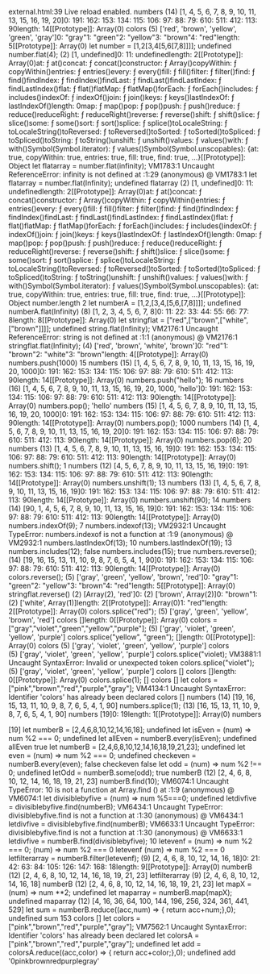 external.html:39 Live reload enabled.
numbers
(14) [1, 4, 5, 6, 7, 8, 9, 10, 11, 13, 15, 16, 19, 20]0: 191: 162: 153: 134: 115: 106: 97: 88: 79: 610: 511: 412: 113: 90length: 14[[Prototype]]: Array(0)
colors
(5) ['red', 'brown', 'yellow', 'green', 'gray']0: "gray"1: "green"2: "yellow"3: "brown"4: "red"length: 5[[Prototype]]: Array(0)
let number = [1,2[3,4[5,6[7,8]]]];
undefined
number.flat(4);
(2) [1, undefined]0: 11: undefinedlength: 2[[Prototype]]: Array(0)at: ƒ at()concat: ƒ concat()constructor: ƒ Array()copyWithin: ƒ copyWithin()entries: ƒ entries()every: ƒ every()fill: ƒ fill()filter: ƒ filter()find: ƒ find()findIndex: ƒ findIndex()findLast: ƒ findLast()findLastIndex: ƒ findLastIndex()flat: ƒ flat()flatMap: ƒ flatMap()forEach: ƒ forEach()includes: ƒ includes()indexOf: ƒ indexOf()join: ƒ join()keys: ƒ keys()lastIndexOf: ƒ lastIndexOf()length: 0map: ƒ map()pop: ƒ pop()push: ƒ push()reduce: ƒ reduce()reduceRight: ƒ reduceRight()reverse: ƒ reverse()shift: ƒ shift()slice: ƒ slice()some: ƒ some()sort: ƒ sort()splice: ƒ splice()toLocaleString: ƒ toLocaleString()toReversed: ƒ toReversed()toSorted: ƒ toSorted()toSpliced: ƒ toSpliced()toString: ƒ toString()unshift: ƒ unshift()values: ƒ values()with: ƒ with()Symbol(Symbol.iterator): ƒ values()Symbol(Symbol.unscopables): {at: true, copyWithin: true, entries: true, fill: true, find: true, …}[[Prototype]]: Object
let flatarray = number.flat(infinity);
VM1783:1 Uncaught ReferenceError: infinity is not defined
    at <anonymous>:1:29
(anonymous) @ VM1783:1
let flatarray = number.flat(Infinity);
undefined
flatarray
(2) [1, undefined]0: 11: undefinedlength: 2[[Prototype]]: Array(0)at: ƒ at()concat: ƒ concat()constructor: ƒ Array()copyWithin: ƒ copyWithin()entries: ƒ entries()every: ƒ every()fill: ƒ fill()filter: ƒ filter()find: ƒ find()findIndex: ƒ findIndex()findLast: ƒ findLast()findLastIndex: ƒ findLastIndex()flat: ƒ flat()flatMap: ƒ flatMap()forEach: ƒ forEach()includes: ƒ includes()indexOf: ƒ indexOf()join: ƒ join()keys: ƒ keys()lastIndexOf: ƒ lastIndexOf()length: 0map: ƒ map()pop: ƒ pop()push: ƒ push()reduce: ƒ reduce()reduceRight: ƒ reduceRight()reverse: ƒ reverse()shift: ƒ shift()slice: ƒ slice()some: ƒ some()sort: ƒ sort()splice: ƒ splice()toLocaleString: ƒ toLocaleString()toReversed: ƒ toReversed()toSorted: ƒ toSorted()toSpliced: ƒ toSpliced()toString: ƒ toString()unshift: ƒ unshift()values: ƒ values()with: ƒ with()Symbol(Symbol.iterator): ƒ values()Symbol(Symbol.unscopables): {at: true, copyWithin: true, entries: true, fill: true, find: true, …}[[Prototype]]: Object
number.length
2
let numberA = [1,2,[3,4,[5,6,[7,8]]]];
undefined
numberA.flat(Infinity)
(8) [1, 2, 3, 4, 5, 6, 7, 8]0: 11: 22: 33: 44: 55: 66: 77: 8length: 8[[Prototype]]: Array(0)
let stringflat = ["red",["brown",["white",["brown"]]]];
undefined
string.flat(Infinity);
VM2176:1 Uncaught ReferenceError: string is not defined
    at <anonymous>:1:1
(anonymous) @ VM2176:1
stringflat.flat(Infinity);
(4) ['red', 'brown', 'white', 'brown']0: "red"1: "brown"2: "white"3: "brown"length: 4[[Prototype]]: Array(0)
numbers.push(1000)
15
numbers
(15) [1, 4, 5, 6, 7, 8, 9, 10, 11, 13, 15, 16, 19, 20, 1000]0: 191: 162: 153: 134: 115: 106: 97: 88: 79: 610: 511: 412: 113: 90length: 14[[Prototype]]: Array(0)
numbers.push("hello");
16
numbers
(16) [1, 4, 5, 6, 7, 8, 9, 10, 11, 13, 15, 16, 19, 20, 1000, 'hello']0: 191: 162: 153: 134: 115: 106: 97: 88: 79: 610: 511: 412: 113: 90length: 14[[Prototype]]: Array(0)
numbers.pop();
'hello'
numbers
(15) [1, 4, 5, 6, 7, 8, 9, 10, 11, 13, 15, 16, 19, 20, 1000]0: 191: 162: 153: 134: 115: 106: 97: 88: 79: 610: 511: 412: 113: 90length: 14[[Prototype]]: Array(0)
numbers.pop();
1000
numbers
(14) [1, 4, 5, 6, 7, 8, 9, 10, 11, 13, 15, 16, 19, 20]0: 191: 162: 153: 134: 115: 106: 97: 88: 79: 610: 511: 412: 113: 90length: 14[[Prototype]]: Array(0)
numbers.pop(6);
20
numbers
(13) [1, 4, 5, 6, 7, 8, 9, 10, 11, 13, 15, 16, 19]0: 191: 162: 153: 134: 115: 106: 97: 88: 79: 610: 511: 412: 113: 90length: 14[[Prototype]]: Array(0)
numbers.shift();
1
numbers
(12) [4, 5, 6, 7, 8, 9, 10, 11, 13, 15, 16, 19]0: 191: 162: 153: 134: 115: 106: 97: 88: 79: 610: 511: 412: 113: 90length: 14[[Prototype]]: Array(0)
numbers.unshift(1);
13
numbers
(13) [1, 4, 5, 6, 7, 8, 9, 10, 11, 13, 15, 16, 19]0: 191: 162: 153: 134: 115: 106: 97: 88: 79: 610: 511: 412: 113: 90length: 14[[Prototype]]: Array(0)
numbers.unshift(90);
14
numbers
(14) [90, 1, 4, 5, 6, 7, 8, 9, 10, 11, 13, 15, 16, 19]0: 191: 162: 153: 134: 115: 106: 97: 88: 79: 610: 511: 412: 113: 90length: 14[[Prototype]]: Array(0)
numbers.indexOf(9);
7
numbers.indexof(13);
VM2932:1 Uncaught TypeError: numbers.indexof is not a function
    at <anonymous>:1:9
(anonymous) @ VM2932:1
numbers.lastIndexOf(13);
10
numbers.lastIndexOf(19);
13
numbers.includes(12);
false
numbers.includes(15);
true
numbers.reverse();
(14) [19, 16, 15, 13, 11, 10, 9, 8, 7, 6, 5, 4, 1, 90]0: 191: 162: 153: 134: 115: 106: 97: 88: 79: 610: 511: 412: 113: 90length: 14[[Prototype]]: Array(0)
colors.reverse();
(5) ['gray', 'green', 'yellow', 'brown', 'red']0: "gray"1: "green"2: "yellow"3: "brown"4: "red"length: 5[[Prototype]]: Array(0)
stringflat.reverse()
(2) [Array(2), 'red']0: (2) ['brown', Array(2)]0: "brown"1: (2) ['white', Array(1)]length: 2[[Prototype]]: Array(0)1: "red"length: 2[[Prototype]]: Array(0)
colors.splice("red");
(5) ['gray', 'green', 'yellow', 'brown', 'red']
colors
[]length: 0[[Prototype]]: Array(0)
colors = ["gray","violet","green","yellow","purple"];
(5) ['gray', 'violet', 'green', 'yellow', 'purple']
colors.splice("yellow", "green");
[]length: 0[[Prototype]]: Array(0)
colors
(5) ['gray', 'violet', 'green', 'yellow', 'purple']
colors
(5) ['gray', 'violet', 'green', 'yellow', 'purple']
colors.splice("violet);
VM3881:1 Uncaught SyntaxError: Invalid or unexpected token
colors.splice("violet");
(5) ['gray', 'violet', 'green', 'yellow', 'purple']
colors
[]
colors
[]length: 0[[Prototype]]: Array(0)
colors.splice(1);
[]
colors
[]
let colors = ["pink","brown","red","purple","gray"];
VM4134:1 Uncaught SyntaxError: Identifier 'colors' has already been declared
colors
[]
numbers
(14) [19, 16, 15, 13, 11, 10, 9, 8, 7, 6, 5, 4, 1, 90]
numbers.splice(1);
(13) [16, 15, 13, 11, 10, 9, 8, 7, 6, 5, 4, 1, 90]
numbers
[19]0: 19length: 1[[Prototype]]: Array(0)
numbers

[19]
let numberB = [2,4,6,8,10,12,14,16,18];
undefined
let isEven = (num) => num %2 === 0;
undefined
let allEven = numberB.every(isEven);
undefined
allEven
true
let numberB = [2,4,6,8,10,12,14,16,18,19,21,23];
undefined
let even = (num) => num %2 === 0;
undefined
checkeven = numberB.every(even);
false
checkeven
false
let odd = (num) => num %2 !== 0;
undefined
letOdd = numberB.some(odd);
true
numberB
(12) [2, 4, 6, 8, 10, 12, 14, 16, 18, 19, 21, 23]
numberB.find(10);
VM6074:1 Uncaught TypeError: 10 is not a function
    at Array.find (<anonymous>)
    at <anonymous>:1:9
(anonymous) @ VM6074:1
 let divisiblebyfive = (num) => num %5===0;
undefined
letdivfive = divisiblebyfive.find(numberB);
VM6434:1 Uncaught TypeError: divisiblebyfive.find is not a function
    at <anonymous>:1:30
(anonymous) @ VM6434:1
letdivfive = divisiblebyfive.find(numberB);
VM6633:1 Uncaught TypeError: divisiblebyfive.find is not a function
    at <anonymous>:1:30
(anonymous) @ VM6633:1
letdivfive = numberB.find(divisiblebyfive);
10
letevenf = (num) => num %2 === 0; 
(num) => num %2 === 0
letevenf
(num) => num %2 === 0
letfilterarray = numberB.filter(letevenf);
(9) [2, 4, 6, 8, 10, 12, 14, 16, 18]0: 21: 42: 63: 84: 105: 126: 147: 168: 18length: 9[[Prototype]]: Array(0)
numberB
(12) [2, 4, 6, 8, 10, 12, 14, 16, 18, 19, 21, 23]
letfilterarray
(9) [2, 4, 6, 8, 10, 12, 14, 16, 18]
numberB
(12) [2, 4, 6, 8, 10, 12, 14, 16, 18, 19, 21, 23]
let mapX = (num) => num **2;
undefined
let maparray = numberB.map(mapX);
undefined
maparray
(12) [4, 16, 36, 64, 100, 144, 196, 256, 324, 361, 441, 529]
let sum = numberB.reduce((acc,num) => {
    return acc+num;},0);
undefined
sum
153
colors
[]
let colors = ["pink","brown","red","purple","gray"];
VM7562:1 Uncaught SyntaxError: Identifier 'colors' has already been declared
let colorsA = ["pink","brown","red","purple","gray"];
undefined
let  add = colorsA.reduce((acc,color) => {
    return acc+color;},0);
undefined
add
'0pinkbrownredpurplegray'
